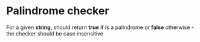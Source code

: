# Palindrome checker 
For a given **string**, should return **true** if is a palindrome or **false** otherwise - the checker should be case insensitive